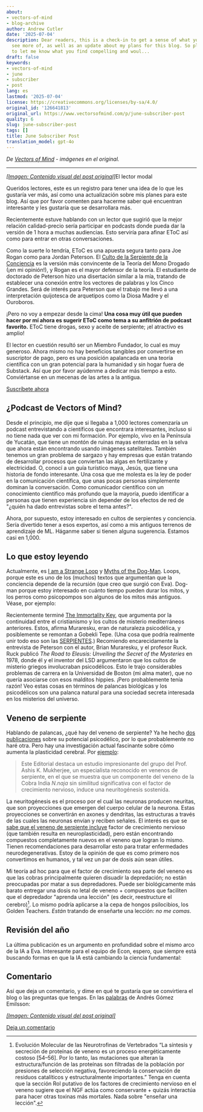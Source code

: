 ```yaml
---
about:
- vectors-of-mind
- blog-archive
author: Andrew Cutler
date: '2025-07-04'
description: Dear readers, this is a check-in to get a sense of what you’d like to
  see more of, as well as an update about my plans for this blog. So please comment
  to let me know what you find compelling and woul...
draft: false
keywords:
- vectors-of-mind
- june
- subscriber
- post
lang: es
lastmod: '2025-07-04'
license: https://creativecommons.org/licenses/by-sa/4.0/
original_id: '126641813'
original_url: https://www.vectorsofmind.com/p/june-subscriber-post
quality: 6
slug: june-subscriber-post
tags: []
title: June Subscriber Post
translation_model: gpt-4o
---
```


*De [Vectors of Mind](https://www.vectorsofmind.com/p/june-subscriber-post) - imágenes en el original.*

---

[*[Imagen: Contenido visual del post original]*](https://substackcdn.com/image/fetch/$s_!tbYt!,f_auto,q_auto:good,fl_progressive:steep/https%3A%2F%2Fsubstack-post-media.s3.amazonaws.com%2Fpublic%2Fimages%2F82c9ee93-e329-4a45-89ab-59fabe30ebab_1024x1024.png)El lector modal

Queridos lectores, este es un registro para tener una idea de lo que les gustaría ver más, así como una actualización sobre mis planes para este blog. Así que por favor comenten para hacerme saber qué encuentran interesante y les gustaría que se desarrollara más.

Recientemente estuve hablando con un lector que sugirió que la mejor relación calidad-precio sería participar en podcasts donde pueda dar la versión de 1 hora a muchas audiencias. Esto serviría para afinar EToC así como para entrar en otras conversaciones.

Como la suerte lo tendría, EToC es una apuesta segura tanto para Joe Rogan como para Jordan Peterson. El [Culto de la Serpiente de la Conciencia](https://vectors.substack.com/p/the-snake-cult-of-consciousness) es la versión más convincente de la Teoría del Mono Drogado (¡en mi opinión!), y Rogan es el mayor defensor de la teoría. El estudiante de doctorado de Peterson hizo una disertación similar a la mía, tratando de establecer una conexión entre los vectores de palabras y los Cinco Grandes. Será de interés para Peterson que el trabajo me llevó a una interpretación quijotesca de arquetipos como la Diosa Madre y el Ouroboros.

¡Pero no voy a empezar desde la cima! **Una cosa muy útil que pueden hacer por mí ahora es sugerir EToC como tema a su anfitrión de podcast favorito.** EToC tiene drogas, sexo y aceite de serpiente; ¡el atractivo es amplio!

El lector en cuestión resultó ser un Miembro Fundador, lo cual es muy generoso. Ahora mismo no hay beneficios tangibles por convertirse en suscriptor de pago, pero es una posición apalancada en una teoría científica con un gran potencial para la humanidad y sin hogar fuera de Substack. Así que por favor ayúdenme a dedicar más tiempo a esto. Conviértanse en un mecenas de las artes a la antigua.

[Suscríbete ahora](https://www.vectorsofmind.com/subscribe?)

## ¿Podcast de Vectors of Mind?

Desde el principio, me dije que si llegaba a 1,000 lectores comenzaría un podcast entrevistando a científicos que encontrara interesantes, incluso si no tiene nada que ver con mi formación. Por ejemplo, vivo en la Península de Yucatán, que tiene un montón de ruinas mayas enterradas en la selva que ahora están encontrando usando imágenes satelitales. También tenemos un gran problema de sargazo y hay empresas que están tratando de desarrollar procesos que conviertan las algas en fertilizante y electricidad. O, conocí a un guía turístico maya, Jesús, que tiene una historia de fondo interesante. Una cosa que me molesta es la ley de poder en la comunicación científica, que unas pocas personas simplemente dominan la conversación. Como comunicador científico con un conocimiento científico más profundo que la mayoría, puedo identificar a personas que tienen experiencia sin depender de los efectos de red de "¿quién ha dado entrevistas sobre el tema antes?".

Ahora, por supuesto, estoy interesado en cultos de serpientes y conciencia. Sería divertido tener a esos expertos, así como a mis antiguos terrenos de aprendizaje de ML. Háganme saber si tienen alguna sugerencia. Estamos casi en 1,000.

## Lo que estoy leyendo

Actualmente, es [I am a Strange Loop](https://www.goodreads.com/book/show/123471.I_Am_a_Strange_Loop?from_search=true&from_srp=true&qid=EhUV3tHnLW&rank=1) y [Myths of the Dog-Man](https://www.goodreads.com/book/show/1339239.Myths_of_the_Dog_Man). Loops, porque este es uno de los (muchos) textos que argumentan que la conciencia depende de la recursión (que creo que surgió con Eva). Dog-man porque estoy interesado en cuánto tiempo pueden durar los mitos, y los perros como psicopompos son algunos de los mitos más antiguos. Véase, por ejemplo:

Recientemente terminé [The Immortality Key](https://www.goodreads.com/en/book/show/51174256), que argumenta por la continuidad entre el cristianismo y los cultos de misterio mediterráneos anteriores. Estos, afirma Muraresku, eran de naturaleza psicodélica, y posiblemente se remontan a Gobekli Tepe. (Una cosa que podría realmente unir todo eso son las [SERPIENTES](https://vectors.substack.com/i/95941288/the-genesis-of-religion).) Recomiendo encarecidamente la entrevista de Peterson con el autor, Brian Muraresku, y el profesor Ruck. Ruck publicó _The Road to Eleusis: Unveiling the Secret of the Mysteries_ en 1978, donde él y el inventor del LSD argumentaron que los cultos de misterio griegos involucraban psicodélicos. Esto le trajo considerables problemas de carrera en la Universidad de Boston (mi alma mater), que no quería asociarse con esos malditos hippies. ¡Pero probablemente tenía razón! Veo estas cosas en términos de palancas biológicas y los psicodélicos son una palanca natural para una sociedad secreta interesada en los misterios del universo.

## Veneno de serpiente

Hablando de palancas, ¿qué hay del veneno de serpiente? Ya he hecho [dos publicaciones](https://vectors.substack.com/p/comments-on-snake-venom) sobre su potencial psicodélico, por lo que probablemente no haré otra. Pero hay una investigación actual fascinante sobre cómo aumenta la plasticidad cerebral. Por [ejemplo](https://onlinelibrary.wiley.com/doi/full/10.1111/jnc.15196):

> Este Editorial destaca un estudio impresionante del grupo del Prof. Ashis K. Mukherjee, un especialista reconocido en venenos de serpiente, en el que se muestra que un componente del veneno de la Cobra India _N.naja_ sin similitud significativa con el factor de crecimiento nervioso, induce una neuritogénesis sostenida.

La neuritogénesis es el proceso por el cual las neuronas producen neuritas, que son proyecciones que emergen del cuerpo celular de la neurona. Estas proyecciones se convertirán en axones y dendritas, las estructuras a través de las cuales las neuronas envían y reciben señales. El interés es que se [sabe que el veneno de serpiente incluye](https://www.sciencedirect.com/science/article/abs/pii/S0041010111002236) factor de crecimiento nervioso (que también resulta en neuroplasticidad), pero están encontrando compuestos completamente nuevos en el veneno que logran lo mismo. Tienen recomendaciones para desarrollar esto para tratar enfermedades neurodegenerativas. Estoy de la opinión de que es como primero nos convertimos en humanos, y tal vez un par de dosis aún sean útiles.

Mi teoría ad hoc para que el factor de crecimiento sea parte del veneno es que las cobras principalmente quieren disuadir la depredación; no están preocupadas por matar a sus depredadores. Puede ser biológicamente más barato entregar una dosis no letal de veneno + compuestos que faciliten que el depredador "aprenda una lección" (es decir, reestructure el cerebro)[^1]. Lo mismo podría aplicarse a la cepa de hongos psilocibios, los Golden Teachers. _Están_ tratando de enseñarte una lección: _no me comas_.

## Revisión del año

La última publicación es un argumento en profundidad sobre el mismo arco de la IA a Eva. Interesante para el equipo de Econ, espero, que siempre está buscando formas en que la IA está cambiando la ciencia fundamental:

## Comentario

Así que deja un comentario, y dime en qué te gustaría que se convirtiera el blog o las preguntas que tengas. En las [palabras](https://twitter.com/algekalipso/status/1663709118752858113) de Andrés Gómez Emilsson:

[*[Imagen: Contenido visual del post original]*](https://substackcdn.com/image/fetch/$s_!M0Az!,f_auto,q_auto:good,fl_progressive:steep/https%3A%2F%2Fsubstack-post-media.s3.amazonaws.com%2Fpublic%2Fimages%2F2516366d-bf18-4c2f-b939-11c33b36b0e8_1182x486.png)

[Deja un comentario](https://www.vectorsofmind.com/p/june-subscriber-post/comments)

[^1]: Evolución Molecular de las Neurotrofinas de Vertebrados “La síntesis y secreción de proteínas de veneno es un proceso energéticamente costoso [54–56]. Por lo tanto, las mutaciones que alteran la estructura/función de las proteínas son filtradas de la población por presiones de selección negativa, favoreciendo la conservación de residuos catalíticos y estructuralmente importantes.” Tenga en cuenta que la sección Rol putativo de los factores de crecimiento nervioso en el veneno sugiere que el NGF actúa como conservante + quizás interactúa para hacer otras toxinas más mortales. Nada sobre "enseñar una lección".
